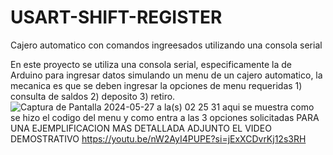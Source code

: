 # USART-SHIFT-REGISTER
Cajero automatico con comandos ingreesados utilizando una consola serial


En este proyecto se utiliza una consola serial, especificamente la de Arduino para ingresar datos simulando 
un menu de un cajero automatico, la mecanica es que se deben ingresar la opciones de menu requeridas 1) consulta
de saldos 2) deposito 3) retiro.
![Captura de Pantalla 2024-05-27 a la(s) 02 25 31](https://github.com/wcaceresc/USART-SHIFT-REGISTER/assets/161264041/745e41bd-7675-48e9-818e-ad556f7e5abe)
aqui se muestra como se hizo el codigo del menu 
y como entra a las 3 opciones solicitadas 
PARA UNA EJEMPLIFICACION MAS DETALLADA ADJUNTO EL VIDEO DEMOSTRATIVO
https://youtu.be/nW2AyI4PUPE?si=jExXCDvrKj12s3RH

